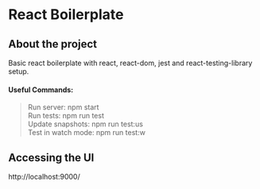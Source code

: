 # React Boilerplate

## About the project

Basic react boilerplate with react, react-dom, jest and react-testing-library setup.

#### Useful Commands: 

> Run server: npm start  
> Run tests: npm run test  
> Update snapshots: npm run test:us  
> Test in watch mode: npm run test:w  

## Accessing the UI

http://localhost:9000/

